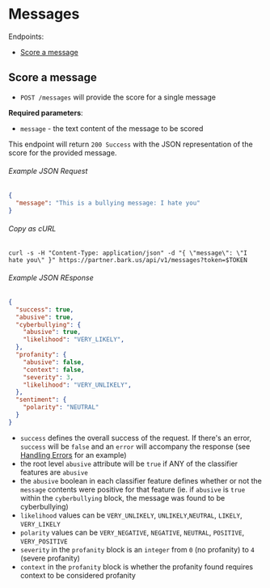 Messages
=======

Endpoints:

- [Score a message](#score-a-message)

Score a message
---------------

* `POST /messages` will provide the score for a single message

**Required parameters**:

* `message` - the text content of the message to be scored

This endpoint will return `200 Success` with the JSON representation of the score for the provided message.

###### Example JSON Request

```json
{
  "message": "This is a bullying message: I hate you"
}
```

###### Copy as cURL

``` shell
curl -s -H "Content-Type: application/json" -d "{ \"message\": \"I hate you\" }" https://partner.bark.us/api/v1/messages?token=$TOKEN
```

###### Example JSON REsponse

```json
{
  "success": true,
  "abusive": true,
  "cyberbullying": {
    "abusive": true,
    "likelihood": "VERY_LIKELY",
  },
  "profanity": {
    "abusive": false,
    "context": false,
    "severity": 3,
    "likelihood": "VERY_UNLIKELY",
  },
  "sentiment": {
    "polarity": "NEUTRAL"
  }
}
```

- `success` defines the overall success of the request. If there's an error,
    `success` will be `false` and an `error` will accompany the response (see
    [Handling
    Errors](https://github.com/Bark-us/partner-api-docs#handling-errors) for an
    example)
- the root level `abusive` attribute will be `true` if ANY of the classifier
    features are `abusive`
- the `abusive` boolean in each classifier feature defines whether or not the
    `message` contents were positive for that feature (ie. if `abusive` is
    `true` within the `cyberbullying` block, the message was found to be
    cyberbullying)
- `likelihood` values can be `VERY_UNLIKELY`, `UNLIKELY`,`NEUTRAL`, `LIKELY`, `VERY_LIKELY` 
- `polarity` values can be `VERY_NEGATIVE`, `NEGATIVE`, `NEUTRAL`, `POSITIVE`, `VERY_POSITIVE`
- `severity` in the `profanity` block is an `integer` from `0` (no profanity)
    to `4` (severe profanity)
- `context` in the `profanity` block is whether the profanity found requires context to be considered profanity

